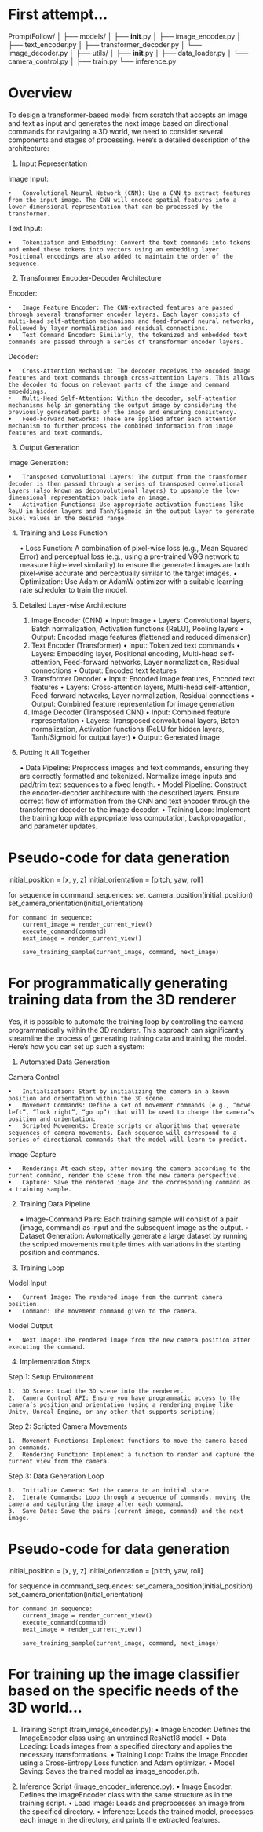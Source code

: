 # First attempt...

PromptFollow/ 
│ 
├── models/ 
│   ├── __init__.py
│   ├── image_encoder.py
│   ├── text_encoder.py
│   ├── transformer_decoder.py
│   └── image_decoder.py
│
├── utils/
│   ├── __init__.py
│   ├── data_loader.py
│   └── camera_control.py
│
├── train.py
└── inference.py

# Overview

To design a transformer-based model from scratch that accepts an image and text as input and generates the next image based on directional commands for navigating a 3D world, we need to consider several components and stages of processing. Here’s a detailed description of the architecture:

1. Input Representation

Image Input:

	•	Convolutional Neural Network (CNN): Use a CNN to extract features from the input image. The CNN will encode spatial features into a lower-dimensional representation that can be processed by the transformer.

Text Input:

	•	Tokenization and Embedding: Convert the text commands into tokens and embed these tokens into vectors using an embedding layer. Positional encodings are also added to maintain the order of the sequence.

2. Transformer Encoder-Decoder Architecture

Encoder:

	•	Image Feature Encoder: The CNN-extracted features are passed through several transformer encoder layers. Each layer consists of multi-head self-attention mechanisms and feed-forward neural networks, followed by layer normalization and residual connections.
	•	Text Command Encoder: Similarly, the tokenized and embedded text commands are passed through a series of transformer encoder layers.

Decoder:

	•	Cross-Attention Mechanism: The decoder receives the encoded image features and text commands through cross-attention layers. This allows the decoder to focus on relevant parts of the image and command embeddings.
	•	Multi-Head Self-Attention: Within the decoder, self-attention mechanisms help in generating the output image by considering the previously generated parts of the image and ensuring consistency.
	•	Feed-Forward Networks: These are applied after each attention mechanism to further process the combined information from image features and text commands.

3. Output Generation

Image Generation:

	•	Transposed Convolutional Layers: The output from the transformer decoder is then passed through a series of transposed convolutional layers (also known as deconvolutional layers) to upsample the low-dimensional representation back into an image.
	•	Activation Functions: Use appropriate activation functions like ReLU in hidden layers and Tanh/Sigmoid in the output layer to generate pixel values in the desired range.

4. Training and Loss Function

	•	Loss Function: A combination of pixel-wise loss (e.g., Mean Squared Error) and perceptual loss (e.g., using a pre-trained VGG network to measure high-level similarity) to ensure the generated images are both pixel-wise accurate and perceptually similar to the target images.
	•	Optimization: Use Adam or AdamW optimizer with a suitable learning rate scheduler to train the model.

5. Detailed Layer-wise Architecture

	1.	Image Encoder (CNN)
	•	Input: Image
	•	Layers: Convolutional layers, Batch normalization, Activation functions (ReLU), Pooling layers
	•	Output: Encoded image features (flattened and reduced dimension)
	2.	Text Encoder (Transformer)
	•	Input: Tokenized text commands
	•	Layers: Embedding layer, Positional encoding, Multi-head self-attention, Feed-forward networks, Layer normalization, Residual connections
	•	Output: Encoded text features
	3.	Transformer Decoder
	•	Input: Encoded image features, Encoded text features
	•	Layers: Cross-attention layers, Multi-head self-attention, Feed-forward networks, Layer normalization, Residual connections
	•	Output: Combined feature representation for image generation
	4.	Image Decoder (Transposed CNN)
	•	Input: Combined feature representation
	•	Layers: Transposed convolutional layers, Batch normalization, Activation functions (ReLU for hidden layers, Tanh/Sigmoid for output layer)
	•	Output: Generated image

6. Putting It All Together

	•	Data Pipeline: Preprocess images and text commands, ensuring they are correctly formatted and tokenized. Normalize image inputs and pad/trim text sequences to a fixed length.
	•	Model Pipeline: Construct the encoder-decoder architecture with the described layers. Ensure correct flow of information from the CNN and text encoder through the transformer decoder to the image decoder.
	•	Training Loop: Implement the training loop with appropriate loss computation, backpropagation, and parameter updates.


# Pseudo-code for data generation
initial_position = [x, y, z]
initial_orientation = [pitch, yaw, roll]

for sequence in command_sequences:
    set_camera_position(initial_position)
    set_camera_orientation(initial_orientation)
    
    for command in sequence:
        current_image = render_current_view()
        execute_command(command)
        next_image = render_current_view()
        
        save_training_sample(current_image, command, next_image)


# For programmatically generating training data from the 3D renderer

Yes, it is possible to automate the training loop by controlling the camera programmatically within the 3D renderer. This approach can significantly streamline the process of generating training data and training the model. Here’s how you can set up such a system:

1. Automated Data Generation

Camera Control

	•	Initialization: Start by initializing the camera in a known position and orientation within the 3D scene.
	•	Movement Commands: Define a set of movement commands (e.g., “move left”, “look right”, “go up”) that will be used to change the camera’s position and orientation.
	•	Scripted Movements: Create scripts or algorithms that generate sequences of camera movements. Each sequence will correspond to a series of directional commands that the model will learn to predict.

Image Capture

	•	Rendering: At each step, after moving the camera according to the current command, render the scene from the new camera perspective.
	•	Capture: Save the rendered image and the corresponding command as a training sample.

2. Training Data Pipeline

	•	Image-Command Pairs: Each training sample will consist of a pair (image, command) as input and the subsequent image as the output.
	•	Dataset Generation: Automatically generate a large dataset by running the scripted movements multiple times with variations in the starting position and commands.

3. Training Loop

Model Input

	•	Current Image: The rendered image from the current camera position.
	•	Command: The movement command given to the camera.

Model Output

	•	Next Image: The rendered image from the new camera position after executing the command.

4. Implementation Steps

Step 1: Setup Environment

	1.	3D Scene: Load the 3D scene into the renderer.
	2.	Camera Control API: Ensure you have programmatic access to the camera’s position and orientation (using a rendering engine like Unity, Unreal Engine, or any other that supports scripting).

Step 2: Scripted Camera Movements

	1.	Movement Functions: Implement functions to move the camera based on commands.
	2.	Rendering Function: Implement a function to render and capture the current view from the camera.

Step 3: Data Generation Loop

	1.	Initialize Camera: Set the camera to an initial state.
	2.	Iterate Commands: Loop through a sequence of commands, moving the camera and capturing the image after each command.
	3.	Save Data: Save the pairs (current image, command) and the next image.


# Pseudo-code for data generation
initial_position = [x, y, z]
initial_orientation = [pitch, yaw, roll]

for sequence in command_sequences:
    set_camera_position(initial_position)
    set_camera_orientation(initial_orientation)
    
    for command in sequence:
        current_image = render_current_view()
        execute_command(command)
        next_image = render_current_view()
        
        save_training_sample(current_image, command, next_image)


# For training up the image classifier based on the specific needs of the 3D world...

1.	Training Script (train_image_encoder.py):
	•	Image Encoder: Defines the ImageEncoder class using an untrained ResNet18 model.
	•	Data Loading: Loads images from a specified directory and applies the necessary transformations.
	•	Training Loop: Trains the Image Encoder using a Cross-Entropy Loss function and Adam optimizer.
	•	Model Saving: Saves the trained model as image_encoder.pth.

2.	Inference Script (image_encoder_inference.py):
	•	Image Encoder: Defines the ImageEncoder class with the same structure as in the training script.
	•	Load Image: Loads and preprocesses an image from the specified directory.
	•	Inference: Loads the trained model, processes each image in the directory, and prints the extracted features.

